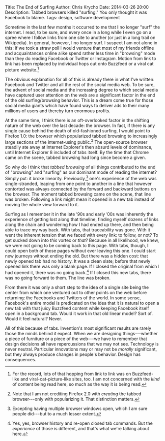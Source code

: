 Title: The End of Surfing
Author: Chris Krycho
Date: 2014-03-26 20:00
Description: Tabbed browsers killed "surfing." You only thought it was Facebook to blame.
Tags: design, software development

Sometime in the last few months it occurred to me that I no longer "surf" the internet. I read, to be sure, and every once in a long while I even go on a spree where I follow links from one site to another (or just in a long trail on Wikipedia). In general, however, I no longer surf. I suspect I am not alone in this: if we took a straw poll I would venture that most of my friends offline and acquaintances online alike spend rather less time in "browsing" mode than they do reading Facebook or Twitter or Instagram. Motion from link to link has been replaced by individual hops out onto Buzzfeed or a viral cat picture website.[^1]

The obvious explanation for all of this is already there in what I've written: Facebook and Twitter and all the rest of the social media web. To be sure, the advent of social media and the increasing degree to which social media have captured user attention on the web are a significant factor in the end of the old surfing/browsing behavior. This is a dream come true for those social media giants which have found ways to deliver ads to their many millions of users and thereby turn enormous profits.

At the same time, I think there is an oft-overlooked factor in the shifting nature of the web over the last decade: the browser. In fact, if there is any single cause behind the death of old-fashioned surfing, I would point to Firefox 1.0: the browser which popularized tabbed browsing to increasingly large sections of the internet-using public.[^2] The open-source browser steadily ate away at Internet Explorer's then absurd levels of dominance, until Internet Explorer 8 included of tabs itself. By the time that Chrome came on the scene, tabbed browsing had long since become a given.

So why do I think that *tabbed browsing* of all things contributed to the end of "browsing" and "surfing" as our dominant mode of reading the internet? Simply put: it broke linearity. Previously,[^3] one's experience of the web was single-stranded, leaping from one point to another in a line that however contorted was always connected by the forward and backward buttons on the browser. The moment tabbed browsing came on the scene, that line was broken. Following a link might mean it opened in a new tab instead of moving the whole view forward to it.

Surfing as I remember it in the late &rsquo;90s and early &rsquo;00s was inherently the experience of getting lost along that timeline, finding myself dozens of links along the chain and wondering how I had ended up there, and then being able to trace my way back. With tabs, that traceability was gone. With it went the inherent tension that we faced with every link: to follow, or not? To get sucked down into *this* vortex or *that*? Because in all likelihood, we knew, we were not going to be coming back to this page. With tabs, though, I could open both of those pages without ever leaving this one. I could start new journeys without ending the old. But there was a hidden cost: that newly opened tab had no history. It was a clean slate; before that newly opened link there was only a blank page. If I closed the original from which I had opened it, there was no going back.[^4] If I closed this new tabs, there was no going forward to them. The line was broken.

From there it was only a short step to the idea of a single site being the center from which one ventured out to other points on the web before returning: the Facebooks and Twitters of the world. In some sense, Facebook's entire model is predicated on the idea that it is natural to open a new tab with that juicy Buzzfeed content while keeping Facebook itself open in a background tab. Would it work in that old linear model? Sort of. Would it feel natural? Never.

All of this because of tabs. Invention's most significant results are rarely those the minds behind it expect. When we are designing things---whether a piece of furniture or a piece of the web---we have to remember that design decisions all have repercussions that we may not see. Technology is never neutral. Particular innovations may or may not be *morally* significant, but they always produce changes in people's behavior. Design has consequences.

[^1]: For the record, lots of that hopping from link to link was on Buzzfeed-like and viral-cat-picture-like sites, too. I am not concerned with the *kind* of content being read here, so much as the way it is being read.

[^2]: Note that I am not crediting Firefox 2.0 with *creating* the tabbed browser---only with popularizing it. That distinction matters.

[^3]: Excepting having multiple browser windows open, which I am sure people did---but to a much lesser extent.

[^4]: Yes, yes, browser history and re-open closed tab commands. But the *experience* of those is different, and that's what we're talking about here.